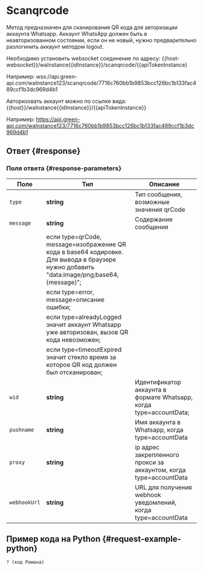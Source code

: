 # Scanqrcode

Метод предназначен для сканирования QR кода для авторизации аккаунта Whatsapp.
Аккаунт WhatsApp должен быть в неавторизованном состоянии, если он не новый, нужно предварительно разлогинить аккаунт методом logout.

Необходимо установить websocket соединение по адресу: {{host-websocket}}/waInstance{{idInstance}}/scanqrcode/{{apiTokenInstance}

Например: wss://api.green-api.com/waInstance123/scanqrcode/7716c760bb1b9853bcc126bc1b133fac489ccf1b3dc969d4b1

Авторизовать аккаунт можно по ссылке вида: {{host}}/waInstance{{idInstance}}/{{apiTokenInstance}}

Например: https://api.green-api.com/waInstance123/7716c760bb1b9853bcc126bc1b133fac489ccf1b3dc969d4b1

## Ответ {#response}

### Поля ответа {#response-parameters}

Поле | Тип |  Описание
----- | ----- | ----- 
`type` | **string** | Тип сообщения, возможные значения qrCode || error || accountData || alreadyLogged || timeoutExpired
`message` | **string** | Содержание сообщения 
| | если type=qrCode, message=изображение QR кода в base64 кодировке. Для вывода в браузере нужно добавить "data:image/png;base64, {message}";
| | если type=error, message=описание ошибки;
| | если type=alreadyLogged значит аккаунт Whatsapp уже авторизован, вызов QR кода невозможен;
| | если type=timeoutExpired значит стекло время за которое QR код должен был отсканирован;
`wid` | **string** | Идентификатор аккаунта в формате Whatsapp, когда type=accountData;
`pushname` | **string** | Имя аккаунта в Whatsapp, когда type=accountData
`proxy` | **string** |  ip адрес закрепленного прокси за аккаунтом, когда type=accountData
`webhookUrl` | **string** | URL для получения webhook уведомлений, когда type=accountData

## Пример кода на Python  {#request-example-python}

```python
? (код Романа)
```